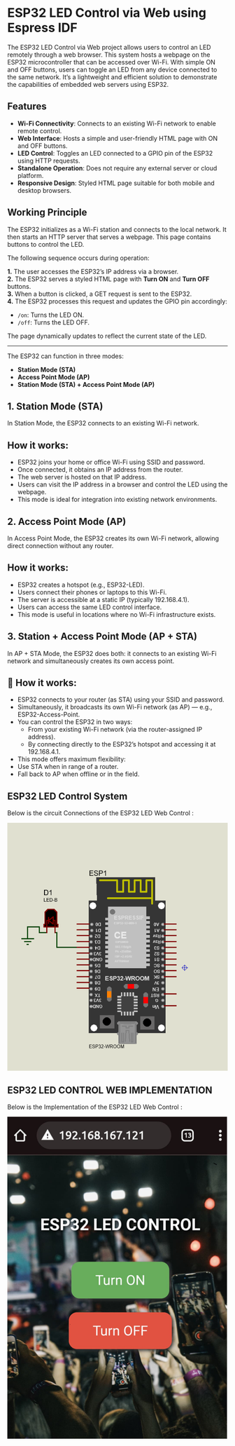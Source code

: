 # ESP32 LED Control via Web using Espress IDF

The ESP32 LED Control via Web project allows users to control an LED remotely through a web browser. This system hosts a webpage on the ESP32 microcontroller that can be accessed over Wi-Fi. With simple ON and OFF buttons, users can toggle an LED from any device connected to the same network. It’s a lightweight and efficient solution to demonstrate the capabilities of embedded web servers using ESP32.

## Features
- **Wi-Fi Connectivity**: Connects to an existing Wi-Fi network to enable remote control.
- **Web Interface**: Hosts a simple and user-friendly HTML page with ON and OFF buttons.
- **LED Control**: Toggles an LED connected to a GPIO pin of the ESP32 using HTTP requests.
- **Standalone Operation**: Does not require any external server or cloud platform.
- **Responsive Design**: Styled HTML page suitable for both mobile and desktop browsers.
  
## Working Principle
The ESP32 initializes as a Wi-Fi station and connects to the local network. It then starts an HTTP server that serves a webpage. This page contains buttons to control the LED.

The following sequence occurs during operation:

**1.** The user accesses the ESP32’s IP address via a browser.  
**2.** The ESP32 serves a styled HTML page with **Turn ON** and **Turn OFF** buttons.  
**3.** When a button is clicked, a GET request is sent to the ESP32.  
**4.** The ESP32 processes this request and updates the GPIO pin accordingly:
   - `/on`: Turns the LED ON.  
   - `/off`: Turns the LED OFF.

The page dynamically updates to reflect the current state of the LED.

---

The ESP32 can function in three modes:

- **Station Mode (STA)**
- **Access Point Mode (AP)**
- **Station Mode (STA) + Access Point Mode (AP)**
## 1. Station Mode (STA)
In Station Mode, the ESP32 connects to an existing Wi-Fi network.

## How it works:

- ESP32 joins your home or office Wi-Fi using SSID and password.
- Once connected, it obtains an IP address from the router.
- The web server is hosted on that IP address.
- Users can visit the IP address in a browser and control the LED using the webpage.
- This mode is ideal for integration into existing network environments.

## 2. Access Point Mode (AP)
In Access Point Mode, the ESP32 creates its own Wi-Fi network, allowing direct connection without any router.

## How it works:

- ESP32 creates a hotspot (e.g., ESP32-LED).
-  Users connect their phones or laptops to this Wi-Fi.
- The server is accessible at a static IP (typically 192.168.4.1).
- Users can access the same LED control interface.
- This mode is useful in locations where no Wi-Fi infrastructure exists.
  
## 3. Station + Access Point Mode (AP + STA)
In AP + STA Mode, the ESP32 does both: it connects to an existing Wi-Fi network and simultaneously creates its own access point.

## 🔧 How it works:

- ESP32 connects to your router (as STA) using your SSID and password.
- Simultaneously, it broadcasts its own Wi-Fi network (as AP) — e.g., ESP32-Access-Point.
- You can control the ESP32 in two ways:
    - From your existing Wi-Fi network (via the router-assigned IP address).
    - By connecting directly to the ESP32’s hotspot and accessing it at 192.168.4.1.
- This mode offers maximum flexibility:
- Use STA when in range of a router.
- Fall back to AP when offline or in the field.
  
## ESP32 LED Control System
Below is the circuit Connections of the ESP32 LED Web Control :

![Car Black Box Diagram](https://github.com/mohsin1845/ESP32-IDF/blob/91cf8c6ae00e77a3f3647f689f92440ecdc2b0b8/esp32-led-control-via-web/Img/Screenshot%202025-04-08%20163651.png)

## ESP32 LED CONTROL WEB IMPLEMENTATION
Below is the Implementation of the ESP32 LED Web Control :

![Car Black Box Diagram](https://github.com/mohsin1845/ESP32-IDF/blob/e72b8c790b1feb90b08f019512c9258a5a2b4150/esp32-led-control-via-web/Img/img1.png)
